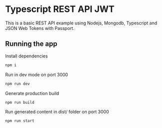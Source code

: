 # Typescript REST API JWT

This is a basic REST API example using Nodejs, Mongodb, Typescript and JSON Web Tokens with Passport.

## Running the app

Install dependencies

```bash
npm i
```

Run in dev mode on port 3000

```bash
npm run dev
```

Generate production build

```bash
npm run build
```

Run generated content in dist/ folder on port 3000

```bash
npm run start
```
